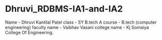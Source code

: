 # Dhruvi_RDBMS-IA1-and-IA2

Name - Dhruvi Kantilal Patel
class - SY B.tech A
course - B.tech (computer engineering)
faculty name - Vaibhav Vasani
college name - Kj Somaiya College Of Engineering.
